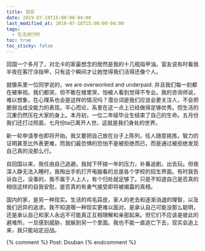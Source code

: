 ```yaml
---
title: 现实
date: 2019-07-18T15:00:00-04:00
last_modified_at: 2019-07-18T15:00:00-04:00
tags:
  - 生活进行时
toc: true
toc_sticky: false
---
```


回国一个多月了，对北卡的家最想念的居然是我的十几瓶指甲油。室友说有时看我半夜在客厅涂指甲，只有这个瞬间才让她觉得我们活得还像个人。

<!--more-->

就像系里一位同学说的，we are overworked and underpaid. 并且我们每一刻都在被审视。我们都哭，但不敢在楼里哭，怕被人看到觉得不专业。我的咨询师说，难以想象，在心理系也会是这样的情况吗？潜台词是我们应该会更关注人，不会把脆弱当成没能力的表现。平心而论，系里在这一点上已经做得足够优秀。但生活的沉重仍然压在大家的身上。本月初，一位二年级毕业生结束了自己的生命。五月份我们还打过照面，七月份ta已离开人世。这就是我们身处的世界。

新一轮申请季也即将开始。我又要把自己放在台子上陈列，任人随意挑拣。智力的证明甚至比外表更难，而我们最恐惧的恐怕不是被拒绝而已，而是通过被拒绝发现自己真的没那么行。

自回国以来，我任由自己逃避。我抛下怀揣一年的压力，补番追剧，出去玩。但夜深人静无法入睡时，我掏出手机打开电脑看的总是各个学校的招生界面。有时我告诉自己，没事的，我不属于人上人，有个归处就足够了。只是不知道自己是否真的相信这样的自我安慰，是否真的有勇气接受即将被揭露的真相。

国内的家，是另一种现实。生活的鸡毛蒜皮，家人的老去和逐渐消退的理智，以及我们迥异的追求。我不知道哪一种现实更难以面对。是承认自己可能没那么聪明，还是承认自己和家人永远不可能真正互相理解和亲密起来。但它们不应该是彼此的避难所，一旦感到威胁，就躲到另一个里面。我也不能一直逃亡下去，现实会追上来，我只能站定迎战。

{% comment %}
Post: Douban
{% endcomment %}